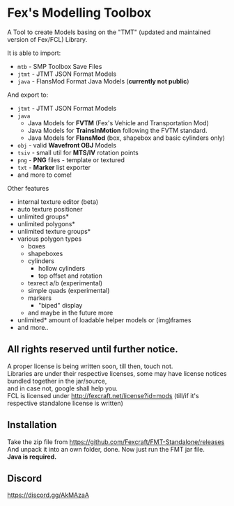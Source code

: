# Fex's Modelling Toolbox
A Tool to create Models basing on the "TMT" (updated and maintained version of Fex/FCL) Library.

It is able to import:
- `mtb` - SMP Toolbox Save Files
- `jtmt` - JTMT JSON Format Models
- `java` - FlansMod Format Java Models (**currently not public**)

And export to:
- `jtmt` - JTMT JSON Format Models
- `java`
  - Java Models for **FVTM** (Fex's Vehicle and Transportation Mod)
  - Java Models for **TrainsInMotion** following the FVTM standard.
  - Java Models for **FlansMod** (box, shapebox and basic cylinders only)
- `obj` - valid **Wavefront OBJ** Models
- `tsiv` - small util for **MTS/IV** rotation points
- `png` - **PNG** files - template or textured
- `txt` - **Marker** list exporter
- and more to come!

Other features
- internal texture editor (beta)
- auto texture positioner
- unlimited groups*
- unlimited polygons*
- unlimited texture groups*
- various polygon types
  - boxes
  - shapeboxes
  - cylinders
    - hollow cylinders
    - top offset and rotation
  - texrect a/b (experimental)
  - simple quads (experimental)
  - markers
    - "biped" display
  - and maybe in the future more
- unlimited* amount of loadable helper models or (img)frames
- and more..
  

## All rights reserved until further notice.
A proper license is being written soon, till then, touch not.   
Libraries are under their respective licenses, some may have license notices bundled together in the jar/source,    
and in case not, google shall help you.   
FCL is licensed under http://fexcraft.net/license?id=mods (till/if it's respective standalone license is written)

## Installation
Take the zip file from https://github.com/Fexcraft/FMT-Standalone/releases    
And unpack it into an own folder, done. Now just run the FMT jar file.    
**Java is required.**    

## Discord
https://discord.gg/AkMAzaA

